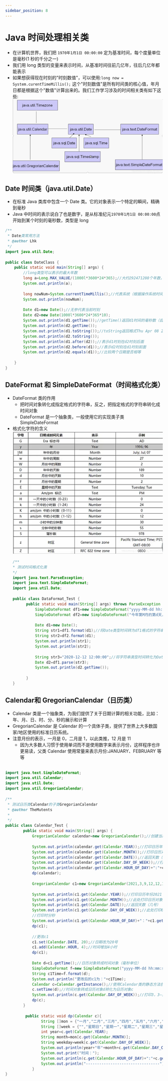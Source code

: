 ```yaml
---
sidebar_position: 8
---
```


# Java 时间处理相关类
- 在计算机世界，我们把 `1970年1月1日 00:00:00` 定为基准时间，每个度量单位是毫秒(1 秒的千分之一)
- 我们用 long 类型的变量来表示时间，从基准时间往前几亿年，往后几亿年都能表示
- 如果想获得现在时刻的"时刻数值"，可以使用:`long now = System.curentTimeMillis();` 这个"时刻数值"是所有时间类的核心值，年月日都是根据这个"数值"计算出来的。我们工作学习涉及的时间相关类有如下这些:
  ![时间相关类](./img/date/date.png)

## Date 时间类（java.util.Date）
- 在标准 Java 类库中包含一个 Date 类。它的对象表示一个特定的瞬间，精确到毫秒
- Java 中时间的表示说白了也是数字，是从标准纪元`1970年1月1日 00:00:00`点开始到某个时刻的毫秒数，类型是 long

```java
/**
 * Date类常用方法
 * @author Lhk
 */
import java.util.Date;

public class DateClass {
	public static void main(String[] args) {
		//long类型可以表示的最大年数
		long a=Long.MAX_VALUE/(1000l*3600*24*365);//大约292471208个年数，足够工作中使用
		System.out.println(a);
		
		long nowNum=System.currentTimeMillis();//代表系统（根据操作系统时间计算）当前时刻的毫秒数（从计算机零时刻开始）
		System.out.println(nowNum);
	
		Date d1=new Date();//无参代表当前时刻
		Date d2=new Date(1000l*3600*24*365*10);
		System.out.println(d1.getTime());//getTime()返回d1时间的毫秒数（自1970-1-1-00:00:00后）
		System.out.println(d2.getTime());
		System.out.println(d1.toString());//toString返回格式Thu Apr 08 21:27:11 CST 2021
		System.out.println(d2.toString());
		System.out.println(d1.after(d2));//表示d1时刻在d2时刻后面
		System.out.println(d2.before(d1));//表示d2时刻在d1时刻前面
		System.out.println(d2.equals(d1));//比较两个日期是否相等
		
	}
}
```

## DateFormat 和 SimpleDateFormat（时间格式化类）
- DateFormat 类的作用 
  - 把时间对象转化成指定格式的字符串，反之，把指定格式的字符串转化成时间对象
  - DateFormat 是一个抽象类，一般使用它的实现类子类 SimpleDateFormat 
- 格式化字符的含义
  ![格式化字符的含义](./img/date/date-format.png)
  ```java
  /**
  * 测试时间格式化类
  */
  import java.text.ParseException;
  import java.text.SimpleDateFormat;
  import java.util.Date;

  public class DataFormat_Test {
		public static void main(String[] args) throws ParseException {
			SimpleDateFormat df1=new SimpleDateFormat("yyyy-MM-dd hh:mm:ss");//时间格式
			SimpleDateFormat df2=new SimpleDateFormat("今年第M月的第d天，今年第w周");

			Date d1=new Date();
			String str1=df1.format(d1);//将Date类型时间转为df1格式的字符串类型
			String str2=df2.format(d1);
			System.out.println(str1);
			System.out.println(str2);
			
			String str3="2020-12-12 12:00:00";//将字符串类型时间转化为Date类型时间
			Date d2=df1.parse(str3);
			System.out.println(d2.getTime());
			
		}
  }
  ```
  
## Calendar和 GregorianCalendar（日历类）
- Calendar 类是一个抽象类，为我们提供了关于日期计算的相关功能，比如：年、月、日、时、分、秒的展示和计算
- GregorianCalendar 是 Calendar 的一个具体子类，提供了世界上大多数国家/地区使用的标准日历系统。
- 注意月份的表示，一月是 0，二月是 1，以此类推，12 月是 11
  - 因为大多数人习惯于使用单词而不是使用数字来表示月份，这样程序也许更易读，父类 Calendar 使用常量来表示月份:JANUARY、FEBRUARY 等等
```java

import java.text.SimpleDateFormat;
import java.util.Calendar;
import java.util.Date;
import java.util.GregorianCalendar;

/**
 * 测试日历类Calendar的子类GregorianCalendar
 * @author TheMutents
 *
 */
public class Calendar_Test {
		public static void main(String[] args) {
			GregorianCalendar calendar=new GregorianCalendar();//创建当前时间的日历对象（无参）
			
			System.out.println(calendar.get(Calendar.YEAR));//打印日历年份
			System.out.println(calendar.get(Calendar.MONTH));//打印日历对象的月份，0代表1月，以此类推
			System.out.println(calendar.get(Calendar.DATE));//返回天数（几号）
		    System.out.println(calendar.get(Calendar.DAY_OF_WEEK));//打印星期几，1代表星期天，2-星期一，以此类推
		    System.out.println(calendar.get(Calendar.HOUR_OF_DAY)+":"+calendar.get(Calendar.MINUTE)+":"+calendar.get(Calendar.SECOND));
		    dp(calendar);		
			
			GregorianCalendar c1=new GregorianCalendar(2021,3,9,12,12,12);

			System.out.println(c1.get(Calendar.YEAR));//打印日历年份2021（有参）
			System.out.println(c1.get(Calendar.MONTH));//此处打印日历对象的月份（对象中月份参数的值,3-四月）
			System.out.println(c1.get(Calendar.DATE));//返回天数（几号）
		    System.out.println(c1.get(Calendar.DAY_OF_WEEK));//此处打印6，表示星期5
		    //打印时分秒
		    System.out.println(c1.get(Calendar.HOUR_OF_DAY)+"："+c1.get(Calendar.MINUTE)+"："+c1.get(Calendar.SECOND));
		    dp(c1);
		    
		    //更改c1
		    c1.set(Calendar.DATE, 20);//日期改为20号
		    c1.add(Calendar.HOUR, 4);//时间增加4小时
		    dp(c1);
		    
		    Date d=c1.getTime();//日历对象转成时间对象（毫秒单位）
		    SimpleDateFormat f=new SimpleDateFormat("yyyy-MM-dd hh:mm:ss");//创建一个时间格式对象
		    String c1Time=f.format(d);
		    System.out.println("更改后的c1为："+c1Time);
			Calendar c=Calendar.getInstance();//使用Calendar类的静态方法创建日历对象
			c.setTime(d);//时间对象转成日历对象d转化为日历对象c
			System.out.println(c.get(Calendar.DAY_OF_WEEK));//打印3，3—星期二，2021-4-20（星期二）
		    dp(c);
		}
		
		 public static void dp(Calendar c){
				String []mon = {"一月","二月","三月","四月","五月","六月","七月","八月","九月","十月","十一月","十二月"};  
				String []week = {"","星期日","星期一","星期二","星期三","星期四","星期五","星期六"};
				int year=c.get(Calendar.YEAR);
				String month=mon[c.get(Calendar.MONTH)];
				String weekday=week[c.get(Calendar.DAY_OF_WEEK)];
				System.out.println(year+"年"+month+c.get(Calendar.DAY_OF_MONTH)+"日"+weekday);
				System.out.print("时间：");
				System.out.println(c.get(Calendar.HOUR_OF_DAY)+":"+c.get(Calendar.MINUTE)+":"+c.get(Calendar.SECOND));
				System.out.println("---------------------------------");
		    }
}

```

